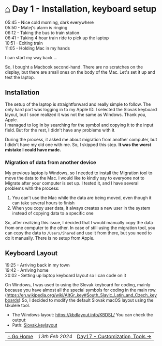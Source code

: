 # [⌂](/README.md) Day 1 - Installation, keyboard setup 

05:45 - Nice cold morning, dark everywhere  
05:50 - Matej's alarm is ringing  
06:12 - Taking the bus to train station  
06:41 - Taking 4 hour train ride to pick up the laptop  
10:51 - Exiting train  
11:05 - Holding Mac in my hands

I can start my way back ...

So, I bought a Macbook second-hand. There are no scratches on the display, but there are small ones on the body of the Mac. 
Let's set it up and test the laptop.

## Installation

The setup of the laptop is straightforward and really simple to follow. The only hard part was logging in to my Apple ID. I selected the Slovak keyboard layout, but I soon realized it was not the same 
as Windows. Thank you, Apple.  
I managed to log in by searching for the symbol and copying it to the input field.
But for the rest, I didn't have any problems with it.

During the process, it asked me about migration from another computer, but I didn't have 
my old one with me. So, I skipped this step. **It was the worst mistake I could have made.**

### Migration of data from another device
My previous laptop is Windows, so I needed to install the Migration tool to move the data to the 
Mac. I would like to kindly say to everyone not to Migrate after your computer is set up.
I tested it, and I have several problems with the process:
1. You can't use the Mac while the data are being moved, even though it can take several hours to finish
2. When you copy user data, it always creates a new user in the system instead of copying data to a specific one

So, after realizing this issue, I decided that I would manually copy the data from one computer to the other.
In case of still using the migration tool, you can copy the data to `/Users/Shared` and use it from there,
but you need to do it manually. There is no setup from Apple.

## Keyboard Layout
19:25 - Arriving back in my town  
19:42 - Arriving home  
20:02 - Setting up laptop keyboard layout so I can code on it

On Windows, I was used to using the Slovak keyboard for coding, mainly because you have almost all the special symbols for coding in the main row. (https://en.wikipedia.org/wiki/AltGr_key#South_Slavic_Latin_and_Czech_keyboards)
So, I decided to modify the default Slovak macOS layout using the Ukulele tool.
- The Windows layout:  https://kbdlayout.info/KBDSL/
You can check the output:
- Path: [Slovak.keylayout](../KeyboardLayout/Slovak.keylayout)


|  |  |  |
| :---         |     :---:      |          ---: |
| [⌂ Go Home](/README.md) | *13th Feb 2024*  | [Day17 - Customization, Tools ->](./Day17-Customization,Tools.md) |


